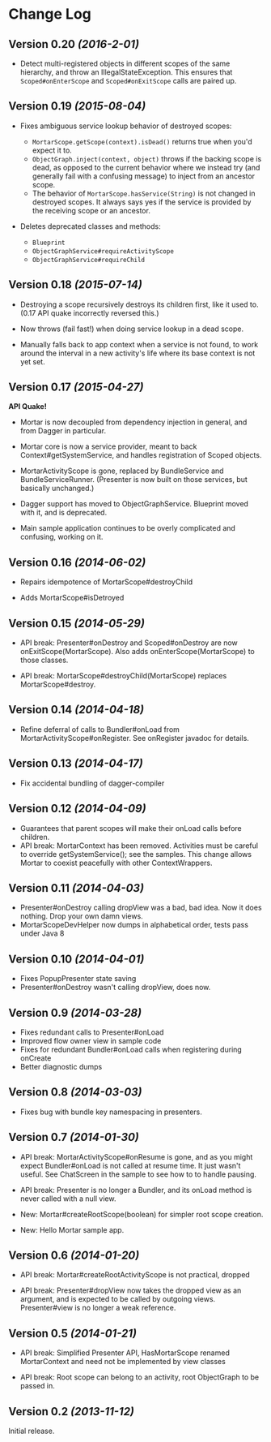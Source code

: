 Change Log
==========

Version 0.20 *(2016-2-01)*
------------------
 * Detect multi-registered objects in different scopes of the same hierarchy, and throw an IllegalStateException. This ensures that `Scoped#onEnterScope` and `Scoped#onExitScope` calls are paired up.

Version 0.19 *(2015-08-04)*
------------------
 * Fixes ambiguous service lookup behavior of destroyed scopes:
    * `MortarScope.getScope(context).isDead()` returns true when you'd expect it to.
    * `ObjectGraph.inject(context, object)` throws if the backing scope is dead, as opposed to the current behavior where we instead try (and generally fail with a confusing message) to inject from an ancestor scope.
    * The behavior of `MortarScope.hasService(String)` is not changed in destroyed scopes. It always says yes if the service is provided by the receiving scope or an ancestor.

 * Deletes deprecated classes and methods:
    * `Blueprint`
    * `ObjectGraphService#requireActivityScope`
    * `ObjectGraphService#requireChild`

Version 0.18 *(2015-07-14)*
------------------
 * Destroying a scope recursively destroys its children first, like it used to.
   (0.17 API quake incorrectly reversed this.)

 * Now throws (fail fast!) when doing service lookup in a dead scope. 

 * Manually falls back to app context when a service is not found, to work 
   around the interval in a new activity's life where its base context
   is not yet set.

Version 0.17 *(2015-04-27)*
------------------
  **API Quake!**

  * Mortar is now decoupled from dependency injection in general, and from Dagger in particular.

  * Mortar core is now a service provider, meant to back Context#getSystemService, and handles registration of Scoped  objects.

  * MortarActivityScope is gone, replaced by BundleService and BundleServiceRunner. (Presenter is now built on those services, but basically unchanged.)

  * Dagger support has moved to ObjectGraphService. Blueprint moved with it, and is deprecated.

  * Main sample application continues to be overly complicated and confusing, working on it.

Version 0.16 *(2014-06-02)*
------------------
  * Repairs idempotence of MortarScope#destroyChild

  * Adds MortarScope#isDetroyed

Version 0.15 *(2014-05-29)*
------------------
  * API break: Presenter#onDestroy and Scoped#onDestroy are now onExitScope(MortarScope).
    Also adds onEnterScope(MortarScope) to those classes.

  * API break: MortarScope#destroyChild(MortarScope) replaces MortarScope#destroy.

Version 0.14 *(2014-04-18)*
------------------
  * Refine deferral of calls to Bundler#onLoad from MortarActivityScope#onRegister.
    See onRegister javadoc for details.

Version 0.13 *(2014-04-17)*
------------------
  * Fix accidental bundling of dagger-compiler

Version 0.12 *(2014-04-09)*
------------------
  * Guarantees that parent scopes will make their onLoad calls before children.
  * API break: MortarContext has been removed.  Activities must be careful to
    override getSystemService(); see the samples. This change allows
    Mortar to coexist peacefully with other ContextWrappers.

Version 0.11 *(2014-04-03)*
----------------------------
  * Presenter#onDestroy calling dropView was a bad, bad idea. Now it does
    nothing. Drop your own damn views.
  * MortarScopeDevHelper now dumps in alphabetical order, tests pass under 
    Java 8 

Version 0.10 *(2014-04-01)*
----------------------------
  * Fixes PopupPresenter state saving
  * Presenter#onDestroy wasn't calling dropView, does now.

Version 0.9 *(2014-03-28)*
----------------------------
  * Fixes redundant calls to Presenter#onLoad
  * Improved flow owner view in sample code
  * Fixes for redundant Bundler#onLoad calls when registering during onCreate
  * Better diagnostic dumps

Version 0.8 *(2014-03-03)*
----------------------------
  * Fixes bug with bundle key namespacing in presenters.

Version 0.7 *(2014-01-30)*
----------------------------
  * API break: MortarActivityScope#onResume is gone, and as you might expect
    Bundler#onLoad is not called at resume time. It just wasn't useful. See
    ChatScreen in the sample to see how to to handle pausing.

  * API break: Presenter is no longer a Bundler, and its onLoad method
    is never called with a null view.

  * New: Mortar#createRootScope(boolean) for simpler root scope creation.

  * New: Hello Mortar sample app.

Version 0.6 *(2014-01-20)*
----------------------------
  * API break: Mortar#createRootActivityScope is not practical, dropped

  * API break: Presenter#dropView now takes the dropped view as an argument,
    and is expected to be called by outgoing views. Presenter#view
    is no longer a weak reference.

Version 0.5 *(2014-01-21)*
----------------------------
  * API break: Simplified Presenter API, HasMortarScope renamed MortarContext and need not
    be implemented by view classes

  * API break: Root scope can belong to an activity, root ObjectGraph to be passed in.

Version 0.2 *(2013-11-12)*
----------------------------

Initial release.
